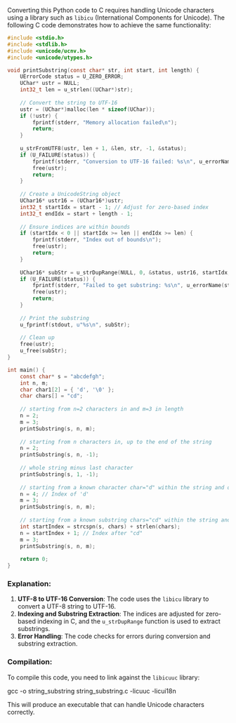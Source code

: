 Converting this Python code to C requires handling Unicode characters using a library such as `libicu` (International Components for Unicode). The following C code demonstrates how to achieve the same functionality:

```c
#include <stdio.h>
#include <stdlib.h>
#include <unicode/ucnv.h>
#include <unicode/utypes.h>

void printSubstring(const char* str, int start, int length) {
    UErrorCode status = U_ZERO_ERROR;
    UChar* ustr = NULL;
    int32_t len = u_strlen((UChar*)str);
    
    // Convert the string to UTF-16
    ustr = (UChar*)malloc(len * sizeof(UChar));
    if (!ustr) {
        fprintf(stderr, "Memory allocation failed\n");
        return;
    }
    
    u_strFromUTF8(ustr, len + 1, &len, str, -1, &status);
    if (U_FAILURE(status)) {
        fprintf(stderr, "Conversion to UTF-16 failed: %s\n", u_errorName(status));
        free(ustr);
        return;
    }
    
    // Create a UnicodeString object
    UChar16* ustr16 = (UChar16*)ustr;
    int32_t startIdx = start - 1; // Adjust for zero-based index
    int32_t endIdx = start + length - 1;
    
    // Ensure indices are within bounds
    if (startIdx < 0 || startIdx >= len || endIdx >= len) {
        fprintf(stderr, "Index out of bounds\n");
        free(ustr);
        return;
    }
    
    UChar16* subStr = u_strDupRange(NULL, 0, &status, ustr16, startIdx, endIdx + 1);
    if (U_FAILURE(status)) {
        fprintf(stderr, "Failed to get substring: %s\n", u_errorName(status));
        free(ustr);
        return;
    }
    
    // Print the substring
    u_fprintf(stdout, u"%s\n", subStr);
    
    // Clean up
    free(ustr);
    u_free(subStr);
}

int main() {
    const char* s = "abcdefgh";
    int n, m;
    char char1[2] = { 'd', '\0' };
    char chars[] = "cd";
    
    // starting from n=2 characters in and m=3 in length
    n = 2;
    m = 3;
    printSubstring(s, n, m);
    
    // starting from n characters in, up to the end of the string
    n = 2;
    printSubstring(s, n, -1);
    
    // whole string minus last character
    printSubstring(s, 1, -1);
    
    // starting from a known character char="d" within the string and of m length
    n = 4; // Index of 'd'
    m = 3;
    printSubstring(s, n, m);
    
    // starting from a known substring chars="cd" within the string and of m length
    int startIndex = strcspn(s, chars) + strlen(chars);
    n = startIndex + 1; // Index after "cd"
    m = 3;
    printSubstring(s, n, m);
    
    return 0;
}
```

### Explanation:
1. **UTF-8 to UTF-16 Conversion**: The code uses the `libicu` library to convert a UTF-8 string to UTF-16.
2. **Indexing and Substring Extraction**: The indices are adjusted for zero-based indexing in C, and the `u_strDupRange` function is used to extract substrings.
3. **Error Handling**: The code checks for errors during conversion and substring extraction.

### Compilation:
To compile this code, you need to link against the `libicuuc` library:

gcc -o string_substring string_substring.c -licuuc -licui18n

This will produce an executable that can handle Unicode characters correctly.
